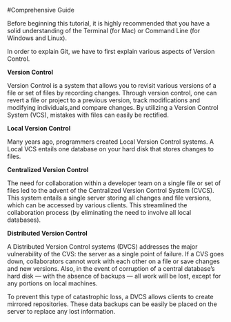 #Comprehensive Guide



Before beginning this tutorial, it is highly recommended that you have a solid understanding of the Terminal (for Mac) or Command Line (for Windows and Linux).

In order to explain Git, we have to first explain various aspects of Version Control.

**Version Control**

Version Control is a system that allows you to revisit various versions of a file or set of files by recording changes. 
Through version control, one can revert a file or project to a previous version, track modifications and modifying individuals,and compare changes. 
By utilizing a Version Control System (VCS), mistakes with files can easily be rectified.

**Local Version Control**

Many years ago, programmers created Local Version Control systems. A Local VCS entails one database on your hard disk that stores changes to files.

**Centralized Version Control**

The need for collaboration within a developer team on a single file or set of files led to the advent of the Centralized Version Control System (CVCS). 
This system entails a single server storing all changes and file versions, which can be accessed by various clients. 
This streamlined the collaboration process (by eliminating the need to involve all local databases).

**Distributed Version Control**

A Distributed Version Control systems (DVCS) addresses the major vulnerability of the CVS: the server as a single point of failure. 
If a CVS goes down, collaborators cannot work with each other on a file or save changes and new versions. 
Also, in the event of corruption of a central database’s hard disk — with the absence of backups — all work will be lost, except for any portions on local machines.

To prevent this type of catastrophic loss, a DVCS allows clients to create mirrored repositories. 
These data backups can be easily be placed on the server to replace any lost information.

